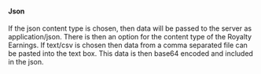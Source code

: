 #### Json
If the json content type is chosen, then data will be passed to the server as application/json.  There is then an option for the content type of the Royalty Earnings.  If text/csv is chosen then data from a comma separated file can be pasted into the text box.  This data is then base64 encoded and included in the json.